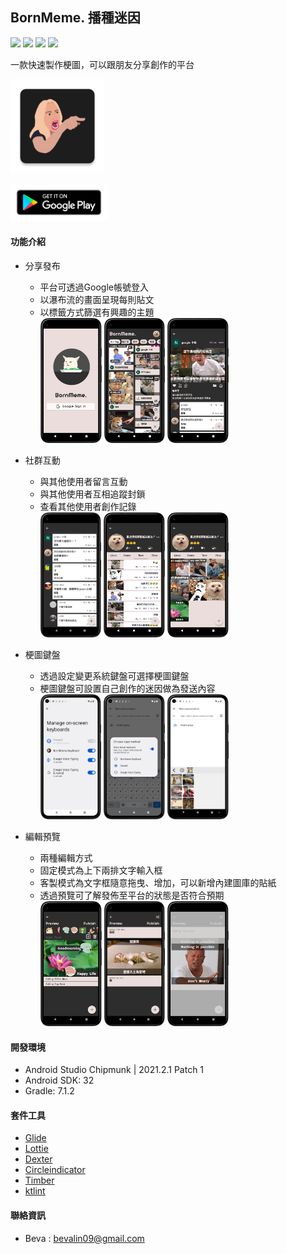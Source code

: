 ## **BornMeme. 播種迷因**
![](https://img.shields.io/badge/version-2.1-blue) ![](https://img.shields.io/badge/license-MIT-lightgrey) ![](https://img.shields.io/badge/kotlin-ver.1.7.10-blueviolet) ![](https://img.shields.io/badge/platform-android-green)

一款快速製作梗圖，可以跟朋友分享創作的平台


[<img src="markdown/ic_launcher.png" height="150"/>](https://play.google.com/store/apps/details?id=com.beva.bornmeme)

[<img src="markdown/google-play-badge.png" height="60"/>](https://play.google.com/store/apps/details?id=com.beva.bornmeme)

#### **功能介紹**
* 分享發布
  - 平台可透過Google帳號登入
  - 以瀑布流的畫面呈現每則貼文
  - 以標籤方式篩選有興趣的主題<br/>
    <img src="markdown/log_in.png" height="200"/> <img src="markdown/home_page.png" height="200"/> <img src="markdown/image_detail.png" height="200"/>
  
* 社群互動
  - 與其他使用者留言互動
  - 與其他使用者互相追蹤封鎖
  - 查看其他使用者創作記錄<br/>
  <img src="markdown/comments_detail.png" height="200"/> <img src="markdown/commments_history.png" height="200"/> <img src="markdown/personal_page.png" height="200"/>
* 梗圖鍵盤
  - 透過設定變更系統鍵盤可選擇梗圖鍵盤
  - 梗圖鍵盤可設置自己創作的迷因做為發送內容<br/>
  <img src="markdown/keyboard_choose_1.png" height="200"/> <img src="markdown/keyboard_choose.png" height="200"/> <img src="markdown/keyboard_image.png" height="200"/>

* 編輯預覽
  - 兩種編輯方式
  - 固定模式為上下兩排文字輸入框
  - 客製模式為文字框隨意拖曳、增加，可以新增內建圖庫的貼紙
  - 透過預覽可了解發佈至平台的狀態是否符合預期<br/>
  <img src="markdown/edit_drag.png" height="200"/> <img src="markdown/edit_fix.png" height="200"/> <img src="markdown/preview.png" height="200"/>
#### **開發環境**
* Android Studio Chipmunk | 2021.2.1 Patch 1
* Android SDK: 32
* Gradle: 7.1.2
#### **套件工具**
* [Glide](https://github.com/bumptech/glide)
* [Lottie](https://github.com/airbnb/lottie-android)
* [Dexter](https://github.com/Karumi/Dexter)
* [Circleindicator](https://github.com/ongakuer/CircleIndicator)
* [Timber](https://github.com/JakeWharton/timber)
* [ktlint](https://github.com/prolificinteractive/material-calendarview)
#### **聯絡資訊**
* Beva : bevalin09@gmail.com
